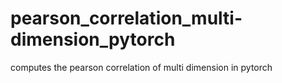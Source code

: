 # pearson_correlation_multi-dimension_pytorch
computes the pearson correlation of multi dimension in pytorch
